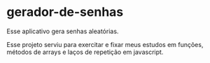 # gerador-de-senhas

Esse aplicativo gera senhas aleatórias.

Esse projeto serviu para exercitar e fixar meus estudos em funções, métodos de arrays e laços de repetição em javascript.
